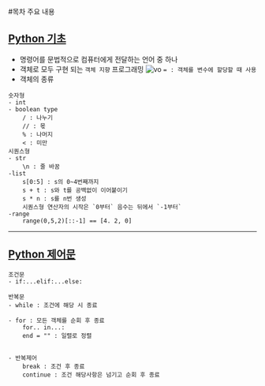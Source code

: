 #목차 주요 내용
## [Python 기초](Python_%EA%B8%B0%EC%B4%88.md)
- 명령어를 문법적으로 컴퓨터에게 전달하는 언어 중 하나
- 객체로 모두 구현 되는 `객체 지향` 프로그래밍
![vo](variable_object.png)
`= : 객체를 변수에 할당할 때 사용`
- 객체의 종류
```
숫자형
- int
- boolean type
    / : 나누기
    // : 몫
    % : 나머지
    < : 미만
시퀀스형
- str
    \n : 줄 바꿈
-list
    s[0:5] : s의 0~4번째까지
    s + t : s와 t를 공백없이 이어붙이기
    s * n : s를 n번 생성
    시퀀스형 연산자의 시작은 `0부터` 음수는 뒤에서 `-1부터`
-range
    range(0,5,2)[::-1] == [4. 2, 0]
```
---

## [Python 제어문](Python_%EC%A0%9C%EC%96%B4%EB%AC%B8.md)
```
조건문
- if:...elif:...else:

반복문
- while : 조건에 해당 시 종료

- for : 모든 객체를 순회 후 종료
    for.. in...:
    end = "" : 일렬로 정렬
    

- 반복제어
    break : 조건 후 종료
    continue : 조건 해당사항은 넘기고 순회 후 종료

